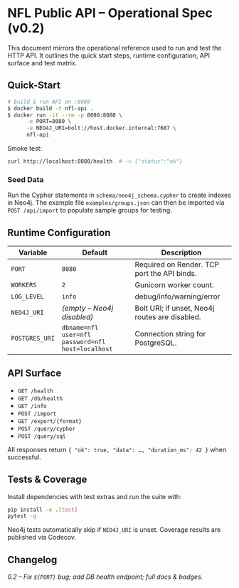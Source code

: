 # NFL Public API – Operational Spec (v0.2)

This document mirrors the operational reference used to run and test the HTTP API.
It outlines the quick start steps, runtime configuration, API surface and test
matrix.

## Quick-Start

```bash
# build & run API on :8080
$ docker build -t nfl-api .
$ docker run -it --rm -p 8080:8080 \
      -e PORT=8080 \
      -e NEO4J_URI=bolt://host.docker.internal:7687 \
      nfl-api
```

Smoke test:

```bash
curl http://localhost:8080/health  # -> {"status":"ok"}
```

### Seed Data

Run the Cypher statements in `schema/neo4j_schema.cypher` to create
indexes in Neo4j. The example file `examples/groups.json` can then be
imported via `POST /api/import` to populate sample groups for testing.

## Runtime Configuration

| Variable | Default | Description |
| --- | --- | --- |
| `PORT` | `8080` | Required on Render. TCP port the API binds. |
| `WORKERS` | `2` | Gunicorn worker count. |
| `LOG_LEVEL` | `info` | debug/info/warning/error |
| `NEO4J_URI` | *(empty – Neo4j disabled)* | Bolt URI; if unset, Neo4j routes are disabled. |
| `POSTGRES_URI` | `dbname=nfl user=nfl password=nfl host=localhost` | Connection string for PostgreSQL. |

## API Surface

- `GET /health`
- `GET /db/health`
- `GET /info`
- `POST /import`
- `GET /export/{format}`
- `POST /query/cypher`
- `POST /query/sql`

All responses return `{ "ok": true, "data": …, "duration_ms": 42 }` when successful.

## Tests & Coverage

Install dependencies with test extras and run the suite with:

```bash
pip install -e .[test]
pytest -q
```

Neo4j tests automatically skip if `NEO4J_URI` is unset. Coverage results are
published via Codecov.

## Changelog

*0.2 – Fix `${PORT}` bug; add DB health endpoint; full docs & badges.*
